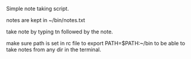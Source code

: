 Simple note taking script.

notes are kept in ~/bin/notes.txt

take note by typing tn followed by the note.

make sure path is set in rc file to export PATH=$PATH:~/bin to be able to take notes from any dir in the terminal.

